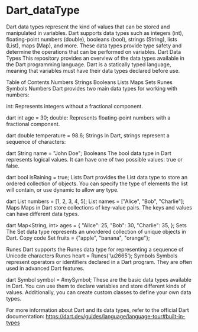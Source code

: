 # Dart_dataType
 Dart data types represent the kind of values that can be stored and manipulated in variables. Dart supports data types such as integers (int), floating-point numbers (double), booleans (bool), strings (String), lists (List), maps (Map), and more. These data types provide type safety and determine the operations that can be performed on variables.
Dart Data Types
This repository provides an overview of the data types available in the Dart programming language. Dart is a statically typed language, meaning that variables must have their data types declared before use.

Table of Contents
Numbers
Strings
Booleans
Lists
Maps
Sets
Runes
Symbols
Numbers
Dart provides two main data types for working with numbers:

int: Represents integers without a fractional component.

dart
int age = 30;
double: Represents floating-point numbers with a fractional component.

dart
double temperature = 98.6;
Strings
In Dart, strings represent a sequence of characters:

dart
String name = "John Doe";
Booleans
The bool data type in Dart represents logical values. It can have one of two possible values: true or false.

dart
bool isRaining = true;
Lists
Dart provides the List data type to store an ordered collection of objects.
You can specify the type of elements the list will contain, or use dynamic to allow any type.

dart
List<int> numbers = [1, 2, 3, 4, 5];
List<String> names = ["Alice", "Bob", "Charlie"];
Maps
Maps in Dart store collections of key-value pairs. The keys and values can have different data types.

dart
Map<String, int> ages = {
  "Alice": 25,
  "Bob": 30,
  "Charlie": 35,
};
Sets
The Set data type represents an unordered collection of unique objects in Dart.
Copy code
Set<String> fruits = {"apple", "banana", "orange"};

Runes
Dart supports the Runes data type for representing a sequence of Unicode characters
Runes heart = Runes('\u2665');
Symbols
Symbols represent operators or identifiers declared in a Dart program. They are often used in advanced Dart features.

dart
Symbol symbol = #mySymbol;
These are the basic data types available in Dart. You can use them to declare variables and store different kinds of values. Additionally, you can create custom classes to define your own data types.

For more information about Dart and its data types, refer to the official Dart documentation: https://dart.dev/guides/language/language-tour#built-in-types
